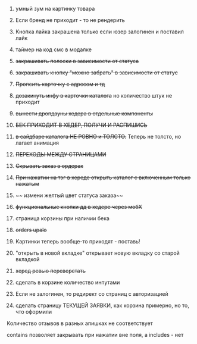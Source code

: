 
1. умный зум на картинку товара
2. Если бренд не приходит - то не рендерить
3. Кнопка лайка закрашена только если юзер залогинен и поставил лайк
4. таймер на код смс в модалке

6. ~~закрашивать полоски в зависимости от статуса~~
7. ~~закрашивать кнопку "можно забрать" в зависимости от статус~~
8. ~~Пропсить карточку с адресом и тд~~
9. ~~дозакинуть инфу в карточки каталога~~ но количество штук не приходит
10. ~~вынести дропдауны хедера в отдельные компоненты~~
11. ~~БЕК ПРИХОДИТ В ХЕДЕР, ПОЛУЧИ И РАСПИШИСЬ~~
12. ~~в сайдбаре каталога НЕ РОВНО и ТОЛСТО.~~ Теперь не толсто, но лагает анимация
13. ~~ПЕРЕХОДЫ МЕЖДУ СТРАНИЦАМИ~~
14. ~~Скрывать заказ в ордерах~~
15. ~~При нажатии на тэг в хереде открыть каталог с включенным только нажатым~~
16. ~~ измени желтый цвет статуса заказа~~
17. ~~функциональные кнопки дд в хедере через мобХ~~
18. страница корзины при наличии бека
19. ~~orders upalo~~
20. Картинки теперь вообще-то приходят - поставь!
21. "открыть в новой вкладке" открывает новую вкладку со старой вкладкой
22. ~~херед ревью переверстать~~
23. сделать в корзине количество инпутами
24. Если не залогинен, то редирект со страниц с авторизацией
25. сделать страницу ТЕКУЩЕЙ ЗАЯВКИ, как корзина примерно, но то, что оформили

Количество отзывов в разных апишках не соответствует


contains позволяет закрывать при нажатии вне поля, а includes - нет